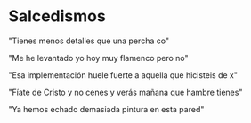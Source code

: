 # Salcedismos

"Tienes menos detalles que una percha co"

"Me he levantado yo hoy muy flamenco pero no"

"Esa implementación huele fuerte a aquella que hicisteis de x"

"Fíate de Cristo y no cenes y verás mañana que hambre tienes"

"Ya hemos echado demasiada pintura en esta pared"

